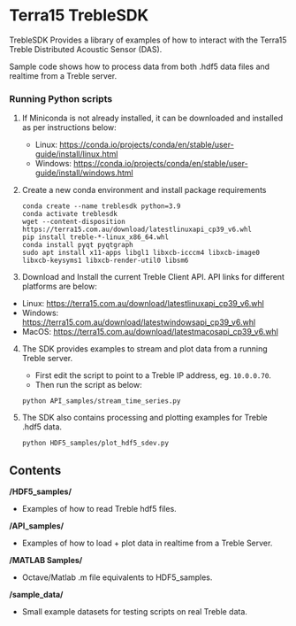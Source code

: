 
# Terra15 TrebleSDK

TrebleSDK Provides a library of examples of how to interact with the Terra15 Treble Distributed Acoustic Sensor (DAS).

Sample code shows how to process data from both .hdf5 data files and realtime from a Treble server.

### Running Python scripts
1. If Miniconda is not already installed, it can be downloaded and installed as per instructions below:
   - Linux: https://conda.io/projects/conda/en/stable/user-guide/install/linux.html
   - Windows: https://conda.io/projects/conda/en/stable/user-guide/install/windows.html

2. Create a new conda environment and install package requirements
     
   ```
   conda create --name treblesdk python=3.9
   conda activate treblesdk
   wget --content-disposition https://terra15.com.au/download/latestlinuxapi_cp39_v6.whl
   pip install treble-*-linux_x86_64.whl
   conda install pyqt pyqtgraph
   sudo apt install x11-apps libgl1 libxcb-icccm4 libxcb-image0 libxcb-keysyms1 libxcb-render-util0 libsm6
   ```

3.  Download and Install the current Treble Client API. API links for different platforms are below:
   - Linux: https://terra15.com.au/download/latestlinuxapi_cp39_v6.whl
   - Windows: https://terra15.com.au/download/latestwindowsapi_cp39_v6.whl
   - MacOS: https://terra15.com.au/download/latestmacosapi_cp39_v6.whl


4. The SDK provides examples to stream and plot data from a running Treble server. 
   - First edit the script to point to a Treble IP address, eg. `10.0.0.70`.
   - Then run the script as below:
    ```
    python API_samples/stream_time_series.py
    ```

5. The SDK also contains processing and plotting examples for Treble .hdf5 data.

    ```
    python HDF5_samples/plot_hdf5_sdev.py
    ```


## Contents

**/HDF5_samples/**
- Examples of how to read Treble hdf5 files.

**/API_samples/** 
- Examples of how to load + plot data in realtime from a Treble Server.

**/MATLAB Samples/** 
- Octave/Matlab .m file equivalents to HDF5_samples.

**/sample_data/**
- Small example datasets for testing scripts on real Treble data.